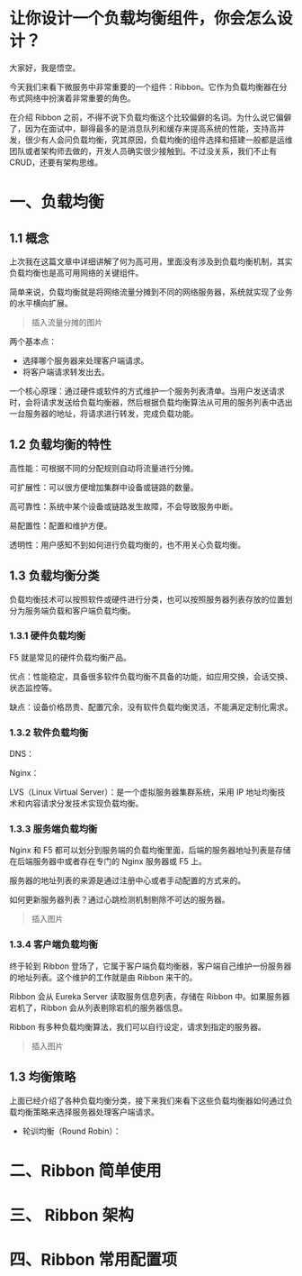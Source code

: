 # 让你设计一个负载均衡组件，你会怎么设计？



大家好，我是悟空。

今天我们来看下微服务中非常重要的一个组件：Ribbon。它作为负载均衡器在分布式网络中扮演着非常重要的角色。

在介绍 Ribbon 之前，不得不说下负载均衡这个比较偏僻的名词。为什么说它偏僻了，因为在面试中，聊得最多的是消息队列和缓存来提高系统的性能，支持高并发，很少有人会问负载均衡，究其原因，负载均衡的组件选择和搭建一般都是运维团队或者架构师去做的，开发人员确实很少接触到。不过没关系，我们不止有 CRUD，还要有架构思维。

# 一、负载均衡

## 1.1 概念

上次我在这篇文章中详细讲解了何为高可用，里面没有涉及到负载均衡机制，其实负载均衡也是高可用网络的关键组件。

简单来说，负载均衡就是将网络流量分摊到不同的网络服务器，系统就实现了业务的水平横向扩展。

> 插入流量分摊的图片

两个基本点：

- 选择哪个服务器来处理客户端请求。
- 将客户端请求转发出去。

一个核心原理：通过硬件或软件的方式维护一个服务列表清单。当用户发送请求时，会将请求发送给负载均衡器，然后根据负载均衡算法从可用的服务列表中选出一台服务器的地址，将请求进行转发，完成负载功能。

## 1.2 负载均衡的特性

高性能：可根据不同的分配规则自动将流量进行分摊。

可扩展性：可以很方便增加集群中设备或链路的数量。

高可靠性：系统中某个设备或链路发生故障，不会导致服务中断。

易配置性：配置和维护方便。

透明性：用户感知不到如何进行负载均衡的，也不用关心负载均衡。

## 1.3 负载均衡分类

负载均衡技术可以按照软件或硬件进行分类，也可以按照服务器列表存放的位置划分为服务端负载和客户端负载均衡。

### 1.3.1 硬件负载均衡

F5 就是常见的硬件负载均衡产品。

优点：性能稳定，具备很多软件负载均衡不具备的功能，如应用交换，会话交换、状态监控等。

缺点：设备价格昂贵、配置冗余，没有软件负载均衡灵活，不能满足定制化需求。

### 1.3.2 软件负载均衡

DNS：

Nginx：

LVS（Linux Virtual Server）：是一个虚拟服务器集群系统，采用 IP 地址均衡技术和内容请求分发技术实现负载均衡。

### 1.3.3 服务端负载均衡

Nginx 和 F5 都可以划分到服务端的负载均衡里面，后端的服务器地址列表是存储在后端服务器中或者存在专门的 Nginx 服务器或 F5 上。

服务器的地址列表的来源是通过注册中心或者手动配置的方式来的。

如何更新服务器列表？通过心跳检测机制剔除不可达的服务器。

>插入图片

### 1.3.4 客户端负载均衡

终于轮到 Ribbon 登场了，它属于客户端负载均衡器，客户端自己维护一份服务器的地址列表。这个维护的工作就是由 Ribbon 来干的。

Ribbon 会从 Eureka Server 读取服务信息列表，存储在 Ribbon 中。如果服务器宕机了，Ribbon 会从列表剔除宕机的服务器信息。

Ribbon 有多种负载均衡算法，我们可以自行设定，请求到指定的服务器。

> 插入图片

## 1.3 均衡策略

上面已经介绍了各种负载均衡分类，接下来我们来看下这些负载均衡器如何通过负载均衡策略来选择服务器处理客户端请求。

- 轮训均衡（Round Robin）：





# 二、Ribbon 简单使用



# 三、 Ribbon 架构



# 四、Ribbon 常用配置项

